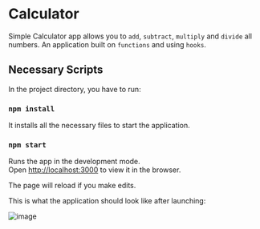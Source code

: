 # Calculator

Simple Calculator app allows you to  `add`,  `subtract`,  `multiply` and  `divide` all numbers.
An application built on `functions` and using `hooks`.
##



## Necessary Scripts

In the project directory, you have to run:

### `npm install`

It installs all the necessary files to start the application.

### `npm start`
Runs the app in the development mode.<br />
Open [http://localhost:3000](http://localhost:3000) to view it in the browser.

The page will reload if you make edits.<br />

This is what the application should look like after launching:

![image](https://user-images.githubusercontent.com/81814080/121359831-2a4b6a80-c934-11eb-87fc-1ab10c27b390.png)
